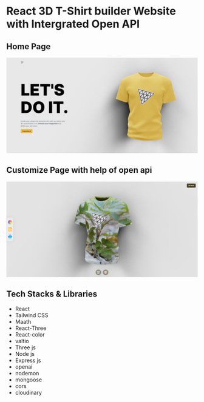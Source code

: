 # React 3D T-Shirt builder Website with Intergrated Open API

## Home Page
![Home Page](./img/website-1.png)

## Customize Page with help of open api
![Home Page](./img/website-2.png)

## Tech Stacks & Libraries
- React
- Tailwind CSS
- Maath
- React-Three
- React-color
- valtio
- Three js
- Node js
- Express js
- openai
- nodemon
- mongoose
- cors
- cloudinary